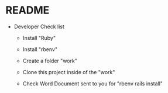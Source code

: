 # README

* Developer Check list

    - Install "Ruby"

    - Install "rbenv" 

    - Create a folder "work" 

    - Clone this project inside of the "work" 

    - Check Word Document sent to you for "rbenv rails install"
